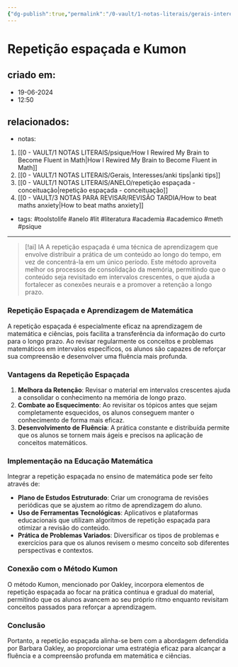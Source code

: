 ```yaml
---
{"dg-publish":true,"permalink":"/0-vault/1-notas-literais/gerais-interesses/repeticao-espacada-e-kumon/","tags":["toolstolife","anelo","lit","literatura","academia","academico","meth","psique"],"dgHomeLink":true,"dgShowLocalGraph":true,"dgShowFileTree":true,"dgEnableSearch":true,"noteIcon":""}
---
```


# Repetição espaçada e Kumon

## criado em: 
- 19-06-2024
- 12:50
## relacionados:
- notas:
1. [[0 - VAULT/1 NOTAS LITERAIS/psique/How I Rewired My Brain to Become Fluent in Math\|How I Rewired My Brain to Become Fluent in Math]]
2. [[0 - VAULT/1 NOTAS LITERAIS/Gerais, Interesses/anki tips\|anki tips]]
3. [[0 - VAULT/1 NOTAS LITERAIS/ANELO/repetição espaçada - conceituação\|repetição espaçada - conceituação]]
4. [[0 - VAULT/3 NOTAS PARA REVISAR/REVISÃO TARDIA/How to beat maths anxiety\|How to beat maths anxiety]]
- tags:  #toolstolife #anelo #lit #literatura #academia #academico #meth #psique 
---


> [!ai] IA
> A repetição espaçada é uma técnica de aprendizagem que envolve distribuir a prática de um conteúdo ao longo do tempo, em vez de concentrá-la em um único período. Este método aproveita melhor os processos de consolidação da memória, permitindo que o conteúdo seja revisitado em intervalos crescentes, o que ajuda a fortalecer as conexões neurais e a promover a retenção a longo prazo.

### Repetição Espaçada e Aprendizagem de Matemática
A repetição espaçada é especialmente eficaz na aprendizagem de matemática e ciências, pois facilita a transferência da informação do curto para o longo prazo. Ao revisar regularmente os conceitos e problemas matemáticos em intervalos específicos, os alunos são capazes de reforçar sua compreensão e desenvolver uma fluência mais profunda.

### Vantagens da Repetição Espaçada
1. **Melhora da Retenção**: Revisar o material em intervalos crescentes ajuda a consolidar o conhecimento na memória de longo prazo.
2. **Combate ao Esquecimento**: Ao revisitar os tópicos antes que sejam completamente esquecidos, os alunos conseguem manter o conhecimento de forma mais eficaz.
3. **Desenvolvimento de Fluência**: A prática constante e distribuída permite que os alunos se tornem mais ágeis e precisos na aplicação de conceitos matemáticos.

### Implementação na Educação Matemática
Integrar a repetição espaçada no ensino de matemática pode ser feito através de:
- **Plano de Estudos Estruturado**: Criar um cronograma de revisões periódicas que se ajustem ao ritmo de aprendizagem do aluno.
- **Uso de Ferramentas Tecnológicas**: Aplicativos e plataformas educacionais que utilizam algoritmos de repetição espaçada para otimizar a revisão do conteúdo.
- **Prática de Problemas Variados**: Diversificar os tipos de problemas e exercícios para que os alunos revisem o mesmo conceito sob diferentes perspectivas e contextos.

### Conexão com o Método Kumon
O método Kumon, mencionado por Oakley, incorpora elementos de repetição espaçada ao focar na prática contínua e gradual do material, permitindo que os alunos avancem ao seu próprio ritmo enquanto revisitam conceitos passados para reforçar a aprendizagem.

### Conclusão
Portanto, a repetição espaçada alinha-se bem com a abordagem defendida por Barbara Oakley, ao proporcionar uma estratégia eficaz para alcançar a fluência e a compreensão profunda em matemática e ciências.